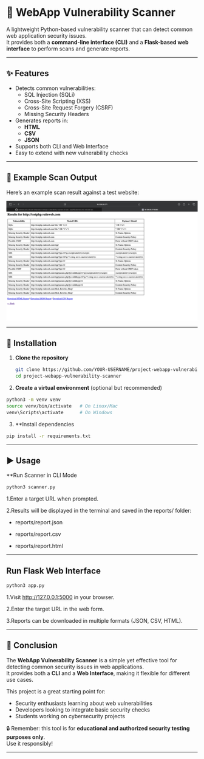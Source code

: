 # 🔎 WebApp Vulnerability Scanner
A lightweight Python-based vulnerability scanner that can detect common web application security issues.  
It provides both a **command-line interface (CLI)** and a **Flask-based web interface** to perform scans and generate reports.

---

## ✨ Features
- Detects common vulnerabilities:
  - SQL Injection (SQLi)
  - Cross-Site Scripting (XSS)
  - Cross-Site Request Forgery (CSRF)
  - Missing Security Headers
- Generates reports in:
  - **HTML**
  - **CSV**
  - **JSON**
- Supports both CLI and Web Interface
- Easy to extend with new vulnerability checks

---

## 📸 Example Scan Output

Here’s an example scan result against a test website:

![Scan Result Screenshot](scan-output.png)

---

## 🚀 Installation

1. **Clone the repository**
   ```bash
   git clone https://github.com/YOUR-USERNAME/project-webapp-vulnerability-scanner.git
   cd project-webapp-vulnerability-scanner
    ```
 2. **Create a virtual environment** (optional but recommended)
```bash
python3 -m venv venv
source venv/bin/activate   # On Linux/Mac
venv\Scripts\activate      # On Windows
```
3. **Install dependencies
```bash
pip install -r requirements.txt
```

___ 

## ▶ Usage
**Run Scanner in CLI Mode
```bash
python3 scanner.py
```
1.Enter a target URL when prompted.

2.Results will be displayed in the terminal and saved in the reports/ folder:

- reports/report.json

- reports/report.csv

- reports/report.html
___

## Run Flask Web Interface
```bash
python3 app.py
```
1.Visit http://127.0.0.1:5000
 in your browser.

2.Enter the target URL in the web form.

3.Reports can be downloaded in multiple formats (JSON, CSV, HTML).

---

## 🏁 Conclusion

The **WebApp Vulnerability Scanner** is a simple yet effective tool for detecting common security issues in web applications.  
It provides both a **CLI** and a **Web Interface**, making it flexible for different use cases.  

This project is a great starting point for:
- Security enthusiasts learning about web vulnerabilities  
- Developers looking to integrate basic security checks  
- Students working on cybersecurity projects  

🔒 Remember: this tool is for **educational and authorized security testing purposes only**.  
Use it responsibly!

---
